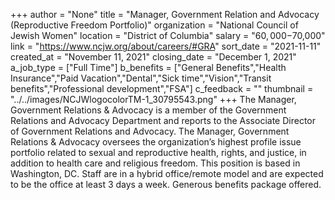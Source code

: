 +++
author = "None"
title = "Manager, Government Relation and Advocacy (Reproductive Freedom Portfolio)"
organization = "National Council of Jewish Women"
location = "District of Columbia"
salary = "$60,000-$70,000"
link = "https://www.ncjw.org/about/careers/#GRA"
sort_date = "2021-11-11"
created_at = "November 11, 2021"
closing_date = "December 1, 2021"
a_job_type = ["Full Time"]
b_benefits = ["General Benefits","Health Insurance","Paid Vacation","Dental","Sick time","Vision","Transit benefits","Professional development","FSA"]
c_feedback = ""
thumbnail = "../../images/NCJWlogocolorTM-1_30795543.png"
+++
The Manager, Government Relations & Advocacy is a member of the Government Relations and Advocacy Department and reports to the Associate Director of Government Relations and Advocacy. The Manager, Government Relations & Advocacy oversees the organization’s highest profile issue portfolio related to sexual and reproductive health, rights, and justice, in addition to health care and religious freedom. This position is based in Washington, DC. Staff are in a hybrid office/remote model and are expected to be the office at least 3 days a week. Generous benefits package offered.